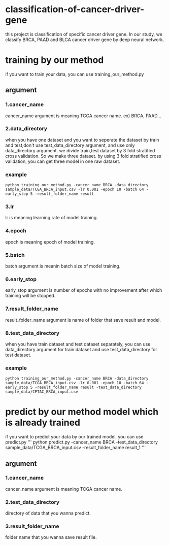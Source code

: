 # classification-of-cancer-driver-gene
this project is classification of specific cancer driver gene.
In our study, we classify BRCA, PAAD and BLCA cancer driver gene by deep neural network.

# training by our method
if you want to train your data, you can use training_our_method.py
## argument
### 1.cancer_name
cancer_name argument is meaning TCGA cancer name.
ex) BRCA, PAAD...

### 2.data_directory 
when you have one dataset and you want to seperate the dataset by train and test,don't use test_data_directory argument, and use only data_directory argument. 
we divide train,test dataset by 3 fold stratified cross validation. So we make three dataset. by using 3 fold stratified cross validation, you can get three model in one raw dataset.
### example 
    python training_our_method.py -cancer_name BRCA -data_directory sample_data/TCGA_BRCA_input.csv -lr 0.001 -epoch 10 -batch 64 -early_stop 5 -result_folder_name result 

### 3.lr
lr is meaning learning rate of model training.

### 4.epoch
epoch is meaning epoch of model training.

### 5.batch
batch argument is meanin batch size of model training.

### 6.early_stop
early_stop argument is number of epochs with no improvement after which training will be stopped.

### 7.result_folder_name
result_folder_name argument is name of folder that save result and model.

### 8.test_data_directory
when you have train dataset and test dataset separately, you can use data_directory argument for train dataset and use test_data_directory for test dataset.
### example 
    python training_our_method.py -cancer_name BRCA -data_directory sample_data/TCGA_BRCA_input.csv -lr 0.001 -epoch 10 -batch 64 -early_stop 5 -result_folder_name result -test_data_directory sample_data/CPTAC_BRCA_input.csv

# predict by our method model which is already trained
if you want to predict your data by our trained model, you can use predict.py
'''
python predict.py -cancer_name BRCA -test_data_directory sample_data/TCGA_BRCA_input.csv -result_folder_name result_1
'''

## argument
### 1.cancer_name
cancer_name argument is meaning TCGA cancer name.

### 2.test_data_directory
directory of data that you wanna predict.

### 3.result_folder_name
folder name that you wanna save result file.
